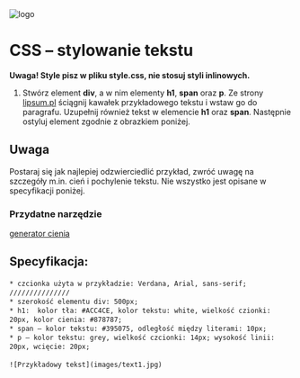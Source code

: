 <img alt="logo" src="http://coderslab.pl/svg/logo-coderslab.svg" width="400">

# CSS &ndash; stylowanie tekstu

**Uwaga! Style pisz w pliku style.css, nie stosuj styli inlinowych.**

1. Stwórz element **div**, a w nim elementy **h1**, **span** oraz **p**. Ze strony [lipsum.pl](http://lipsum.pl/) ściągnij kawałek przykładowego tekstu i wstaw go do paragrafu. Uzupełnij również tekst w elemencie **h1** oraz **span**. Następnie ostyluj element zgodnie z obrazkiem poniżej.

## Uwaga
Postaraj się jak najlepiej odzwierciedlić przykład, zwróć uwagę na szczegóły m.in. cień i pochylenie tekstu. Nie wszystko jest opisane w specyfikacji poniżej.

### Przydatne narzędzie
[generator cienia](http://www.cssportal.com/css3-text-shadow-generator/)

## Specyfikacja:  
	* czcionka użyta w przykładzie: Verdana, Arial, sans-serif; ///////////////
	* szerokość elementu div: 500px;
	* h1:  kolor tła: #ACC4CE, kolor tekstu: white, wielkość czionki: 20px, kolor cienia: #878787;
	* span – kolor tekstu: #395075, odległość między literami: 10px;
	* p – kolor tekstu: grey, wielkość czcionki: 14px; wysokość linii: 20px, wcięcie: 20px;

	![Przykładowy tekst](images/text1.jpg)
